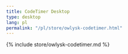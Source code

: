 ```yaml
---
title: CodeTimer Desktop
type: desktop
lang: pl
permalink: "/pl/store/owlysk-codetimer.html"
---
```


{% include store/owlysk-codetimer.md %}
 
